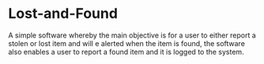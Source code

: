 # Lost-and-Found
A simple software whereby the main objective is for a user to either report a stolen or lost item and will e alerted when the item is found, the software also enables a user to report a found item and it is logged to the system.
